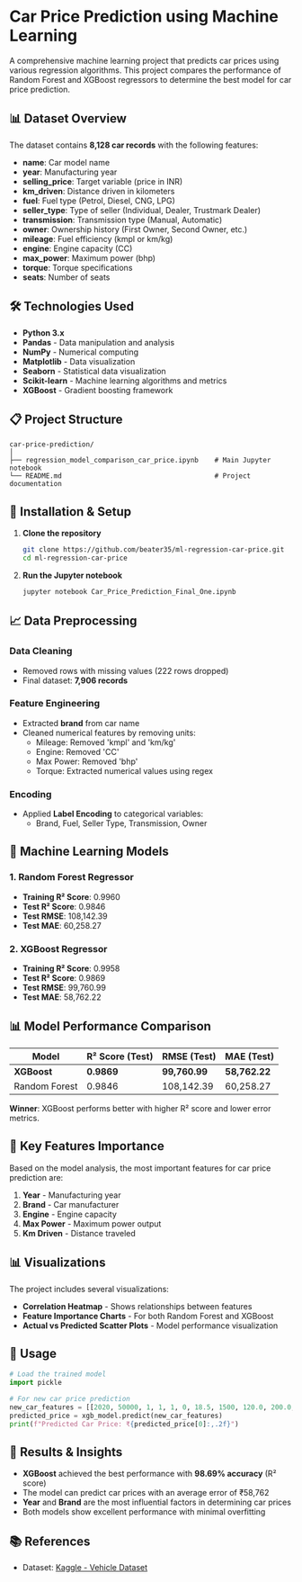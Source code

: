 # Car Price Prediction using Machine Learning

A comprehensive machine learning project that predicts car prices using various regression algorithms. This project compares the performance of Random Forest and XGBoost regressors to determine the best model for car price prediction.

## 📊 Dataset Overview

The dataset contains **8,128 car records** with the following features:
- **name**: Car model name
- **year**: Manufacturing year
- **selling_price**: Target variable (price in INR)
- **km_driven**: Distance driven in kilometers
- **fuel**: Fuel type (Petrol, Diesel, CNG, LPG)
- **seller_type**: Type of seller (Individual, Dealer, Trustmark Dealer)
- **transmission**: Transmission type (Manual, Automatic)
- **owner**: Ownership history (First Owner, Second Owner, etc.)
- **mileage**: Fuel efficiency (kmpl or km/kg)
- **engine**: Engine capacity (CC)
- **max_power**: Maximum power (bhp)
- **torque**: Torque specifications
- **seats**: Number of seats

## 🛠️ Technologies Used

- **Python 3.x**
- **Pandas** - Data manipulation and analysis
- **NumPy** - Numerical computing
- **Matplotlib** - Data visualization
- **Seaborn** - Statistical data visualization
- **Scikit-learn** - Machine learning algorithms and metrics
- **XGBoost** - Gradient boosting framework

## 📋 Project Structure

```
car-price-prediction/
│
├── regression_model_comparison_car_price.ipynb    # Main Jupyter notebook
└── README.md                                      # Project documentation
```

## 🔧 Installation & Setup

1. **Clone the repository**
   ```bash
   git clone https://github.com/beater35/ml-regression-car-price.git
   cd ml-regression-car-price
   ```

2. **Run the Jupyter notebook**
   ```bash
   jupyter notebook Car_Price_Prediction_Final_One.ipynb
   ```

## 📈 Data Preprocessing

### Data Cleaning
- Removed rows with missing values (222 rows dropped)
- Final dataset: **7,906 records**

### Feature Engineering
- Extracted **brand** from car name
- Cleaned numerical features by removing units:
  - Mileage: Removed 'kmpl' and 'km/kg'
  - Engine: Removed 'CC'
  - Max Power: Removed 'bhp'
  - Torque: Extracted numerical values using regex

### Encoding
- Applied **Label Encoding** to categorical variables:
  - Brand, Fuel, Seller Type, Transmission, Owner

## 🤖 Machine Learning Models

### 1. Random Forest Regressor
- **Training R² Score**: 0.9960
- **Test R² Score**: 0.9846
- **Test RMSE**: 108,142.39
- **Test MAE**: 60,258.27

### 2. XGBoost Regressor
- **Training R² Score**: 0.9958
- **Test R² Score**: 0.9869
- **Test RMSE**: 99,760.99
- **Test MAE**: 58,762.22

## 📊 Model Performance Comparison

| Model | R² Score (Test) | RMSE (Test) | MAE (Test) |
|-------|----------------|-------------|------------|
| **XGBoost** | **0.9869** | **99,760.99** | **58,762.22** |
| Random Forest | 0.9846 | 108,142.39 | 60,258.27 |

**Winner**: XGBoost performs better with higher R² score and lower error metrics.

## 🎯 Key Features Importance

Based on the model analysis, the most important features for car price prediction are:
1. **Year** - Manufacturing year
2. **Brand** - Car manufacturer
3. **Engine** - Engine capacity
4. **Max Power** - Maximum power output
5. **Km Driven** - Distance traveled

## 📊 Visualizations

The project includes several visualizations:
- **Correlation Heatmap** - Shows relationships between features
- **Feature Importance Charts** - For both Random Forest and XGBoost
- **Actual vs Predicted Scatter Plots** - Model performance visualization

## 🚀 Usage

```python
# Load the trained model
import pickle

# For new car price prediction
new_car_features = [[2020, 50000, 1, 1, 1, 0, 18.5, 1500, 120.0, 200.0, 5.0, 15]]
predicted_price = xgb_model.predict(new_car_features)
print(f"Predicted Car Price: ₹{predicted_price[0]:,.2f}")
```

## 📝 Results & Insights

- **XGBoost** achieved the best performance with **98.69% accuracy** (R² score)
- The model can predict car prices with an average error of ₹58,762
- **Year** and **Brand** are the most influential factors in determining car prices
- Both models show excellent performance with minimal overfitting

## 📚 References

- Dataset: [Kaggle - Vehicle Dataset](https://www.kaggle.com/datasets/nehalbirla/vehicle-dataset-from-cardekho)
